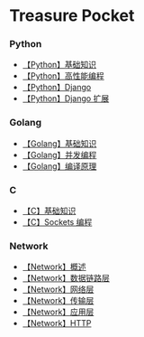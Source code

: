 Treasure Pocket
===

### Python
- [【Python】基础知识](Python/【Python】基础知识.md)
- [【Python】高性能编程](Python/【Python】高性能编程.md)
- [【Python】Django](Python/【Python】Django.md)
- [【Python】Django 扩展](Python/【Python】Django扩展.md)

### Golang
- [【Golang】基础知识](Golang/【Golang】基础知识.md)
- [【Golang】并发编程](Golang/【Golang】并发编程.md)
- [【Golang】编译原理](Golang/【Golang】编译原理.md)

### C
- [【C】基础知识](C/【C】基础知识.md)
- [【C】Sockets 编程](C/【C】Sockets编程.md)

### Network
- [【Network】概述](Network/【Network】概述.md)
- [【Network】数据链路层](Network/【Network】数据链路层.md)
- [【Network】网络层](Network/【Network】网络层.md)
- [【Network】传输层](Network/【Network】传输层.md)
- [【Network】应用层](Network/【Network】应用层.md)
- [【Network】HTTP](Network/【Network】HTTP.md)

